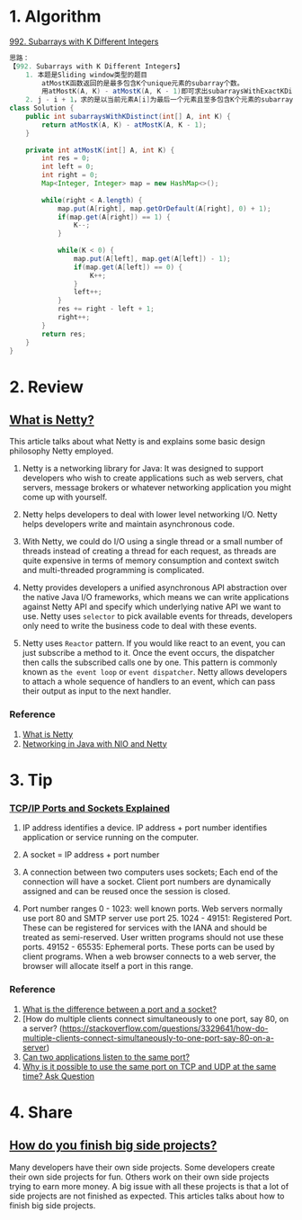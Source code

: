 # 1. Algorithm
[992. Subarrays with K Different Integers](https://leetcode.com/problems/subarrays-with-k-different-integers/description/)
```Java
思路：
【992. Subarrays with K Different Integers】
    1. 本题是Sliding window类型的题目
        atMostK函数返回的是最多包含K个unique元素的subarray个数。
        用atMostK(A, K) - atMostK(A, K - 1)即可求出subarraysWithExactKDistinct
    2. j - i + 1，求的是以当前元素A[i]为最后一个元素且至多包含K个元素的subarray个数。
class Solution {
    public int subarraysWithKDistinct(int[] A, int K) {
        return atMostK(A, K) - atMostK(A, K - 1);
    }
    
    private int atMostK(int[] A, int K) {
        int res = 0;
        int left = 0;
        int right = 0;
        Map<Integer, Integer> map = new HashMap<>();
        
        while(right < A.length) {
            map.put(A[right], map.getOrDefault(A[right], 0) + 1);
            if(map.get(A[right]) == 1) {
                K--;
            }
            
            while(K < 0) {
                map.put(A[left], map.get(A[left]) - 1);
                if(map.get(A[left]) == 0) {
                    K++;
                }
                left++;
            }
            res += right - left + 1;
            right++;
        }
        return res;
    }
}

```

# 2. Review
## [What is Netty?](http://ayedo.github.io/netty/2013/06/19/what-is-netty.html)
This article talks about what Netty is and explains some basic design philosophy Netty employed.

1. Netty is a networking library for Java: It was designed to support developers who wish to create applications such as web servers, chat servers, message brokers or whatever networking application you might come up with yourself.

2. Netty helps developers to deal with lower level networking I/O. Netty helps developers write and maintain asynchronous code.

3. With Netty, we could do I/O using a single thread or a small number of threads instead of creating a thread for each request, as threads are quite expensive in terms of memory consumption and context switch and multi-threaded programming is complicated.

4. Netty provides developers a unified asynchronous API abstraction over the native Java I/O frameworks, which means we can write applications against Netty API and specify which underlying native API we want to use. 
  Netty uses `selector` to pick available events for threads, developers only need to write the business code to deal with these events.

5. Netty uses `Reactor` pattern. If you would like react to an event, you can just subscribe a method to it. Once the event occurs, the dispatcher then calls the subscribed calls one by one. This pattern is commonly known as `the event loop` or `event dispatcher`.
  Netty allows developers to attach a whole sequence of handlers to an event, which can pass their output as input to the next handler.
  
### Reference
  1. [What is Netty](http://ayedo.github.io/netty/2013/06/19/what-is-netty.html)
  2. [Networking in Java with NIO and Netty](https://www.slideshare.net/kslisenko/networking-in-java-with-nio-and-netty-76583794)
  
# 3. Tip
### [TCP/IP Ports and Sockets Explained](http://www.steves-internet-guide.com/tcpip-ports-sockets/)
1. IP address identifies a device.
  IP address + port number identifies application or service running on the computer.
  
2. A socket = IP address + port number

3. A connection between two computers uses sockets; Each end of the connection will have a socket.
  Client port numbers are dynamically assigned and can be reused once the session is closed.
  
4. Port number ranges
  0 - 1023: well known ports. Web servers normally use port 80 and SMTP server use port 25.
  1024 - 49151: Registered Port. These can be registered for services with the IANA and should be treated as semi-reserved. User written programs should not use these ports.
  49152 - 65535: Ephemeral ports. These ports can be used by client programs. When a web browser connects to a web server, the browser will allocate itself a port in this range.
  
### Reference
  1. [What is the difference between a port and a socket?](https://stackoverflow.com/questions/152457/what-is-the-difference-between-a-port-and-a-socket)
  2. [How do multiple clients connect simultaneously to one port, say 80, on a server? (https://stackoverflow.com/questions/3329641/how-do-multiple-clients-connect-simultaneously-to-one-port-say-80-on-a-server)
  3. [Can two applications listen to the same port?](https://stackoverflow.com/questions/1694144/can-two-applications-listen-to-the-same-port)
  4. [Why is it possible to use the same port on TCP and UDP at the same time? Ask Question](https://stackoverflow.com/questions/29576481/why-is-it-possible-to-use-the-same-port-on-tcp-and-udp-at-the-same-time)
  
# 4. Share
## [How do you finish big side projects?](https://eccentric-j.com/blog/4-completing-side-projects-in-2019.html)
Many developers have their own side projects. Some developers create their own side projects for fun. Others work on their own side projects trying to earn more money. A big issue with all these projects is that a lot of side projects are not finished as expected. This articles talks about how to finish big side projects.